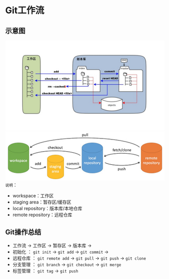 # Git工作流
## 示意图
![Git工作流](assets/git_summary.jpg)
![Git操作图](assets/git-command.jpg)     
`说明`：
* workspace：工作区
* staging area：暂存区/缓存区
* local repository：版本库/本地仓库
* remote repository：远程仓库  

## Git操作总结
* 工作流 → 工作区 → 暂存区 → 版本库 →
* 初始化 ： `git init` → `git add` → `git commit` →
* 远程仓库 ： `git remote add` → `git pull` → `git push` → `git clone`  
* 分支管理 ： `git branch` → `git checkout` → `git merge` 
* 标签管理 ： `git tag` → `git push`
